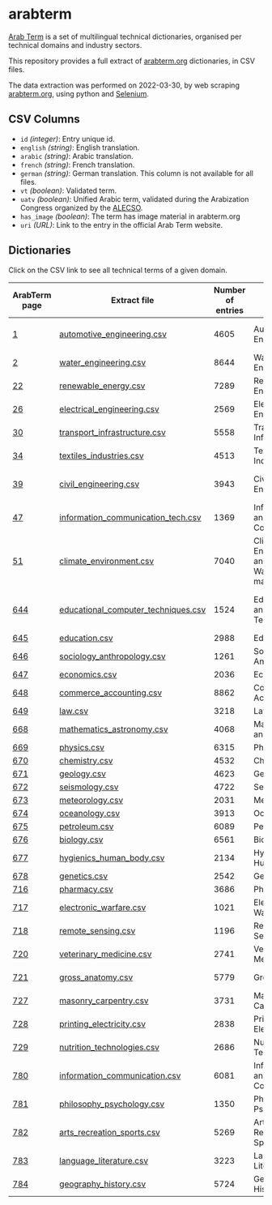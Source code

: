 # arabterm

[Arab Term](http://www.arabterm.org/) is a set of multilingual technical dictionaries, organised per technical domains and industry sectors.

This repository provides a full extract of [arabterm.org](http://www.arabterm.org/) dictionaries, in CSV files.

The data extraction was performed on 2022-03-30, by web scraping [arabterm.org](http://www.arabterm.org/), using python and [Selenium](https://selenium-python.readthedocs.io/).


## CSV Columns

- `id` *(integer)*: Entry unique id.
- `english` *(string)*: English translation.
- `arabic` *(string)*: Arabic translation.
- `french` *(string)*: French translation.
- `german` *(string)*: German translation. This column is not available for all files.
- `vt` *(boolean)*: Validated term.
- `uatv` *(boolean)*: Unified Arabic term, validated during the Arabization Congress organized by the [ALECSO](http://www.alecso.org/nsite/ar/).
- `has_image` *(boolean)*: The term has image material in arabterm.org
- `uri` *(URL)*: Link to the entry in the official Arab Term website.


## Dictionaries

Click on the CSV link to see all technical terms of a given domain.


| ArabTerm page | Extract file | Number of entries | English | Arabic | French | German |
| --- | --- | --- | --- | --- | --- | --- |
| [1](http://arabterm.org/index.php?tx_3m5techdict_pi1[filterCategory]=1) | [automotive_engineering.csv](data/automotive_engineering.csv) | 4605 | Automotive Engineering | هندسة وتكنولوجيا السيارات | Technique automobile | Kfz-Technik |
| [2](http://arabterm.org/index.php?tx_3m5techdict_pi1[filterCategory]=2) | [water_engineering.csv](data/water_engineering.csv) | 8644 | Water Engineering | هندسة المياه | Téchnologie de l’eau | Wassertechnik |
| [22](http://arabterm.org/index.php?tx_3m5techdict_pi1[filterCategory]=22) | [renewable_energy.csv](data/renewable_energy.csv) | 7289 | Renewable Energy | الطاقات المتجددة | Energies Renouvelables | Erneuerbare Energien |
| [26](http://arabterm.org/index.php?tx_3m5techdict_pi1[filterCategory]=26) | [electrical_engineering.csv](data/electrical_engineering.csv) | 2569 | Electrical Engineering | الهندسة الكهربائية | Génie Electrique | Elektrotechnik |
| [30](http://arabterm.org/index.php?tx_3m5techdict_pi1[filterCategory]=30) | [transport_infrastructure.csv](data/transport_infrastructure.csv) | 5558 | Transport and Infrastructure | النقل والبنية التحتية | Transport et Infrastructure | Transport und Infrastruktur |
| [34](http://arabterm.org/index.php?tx_3m5techdict_pi1[filterCategory]=34) | [textiles_industries.csv](data/textiles_industries.csv) | 4513 | Textiles Industries | صناعة النسيج | l’Industrie Textile | Textilindustrie |
| [39](http://arabterm.org/index.php?tx_3m5techdict_pi1[filterCategory]=39) | [civil_engineering.csv](data/civil_engineering.csv) | 3943 | Civil Engineering | معجم الهندسة المدنية | Génie Civil | Bauingenieurwesen |
| [47](http://arabterm.org/index.php?tx_3m5techdict_pi1[filterCategory]=47) | [information_communication_tech.csv](data/information_communication_tech.csv) | 1369 | Information and Communication | معجم تقانة المعلومات | Technologie de l’Information | Informationstechnologie |
| [51](http://arabterm.org/index.php?tx_3m5techdict_pi1[filterCategory]=51) | [climate_environment.csv](data/climate_environment.csv) | 7040 | Climate, Environment and Solid Waste management | معجم المناخ و البيئة و إدارة النفايات الصلبة | Climat, l’Environment, et la Gestion des déchets solides | Klima, Umwelt und Abfallwirtschaft |
| [644](http://arabterm.org/index.php?tx_3m5techdict_pi1[filterSubCategory]=644) | [educational_computer_techniques.csv](data/educational_computer_techniques.csv) | 1524 | Educational and Computer Techniques | التقنيات التربوية والحاسوبية | Techniques Pédagogiques et Informatiques | Pädagogik und Informatiktechniken |
| [645](http://arabterm.org/index.php?tx_3m5techdict_pi1[filterSubCategory]=645) | [education.csv](data/education.csv) | 2988 | Education | التربية | Education | Erziehungswissenschaft |
| [646](http://arabterm.org/index.php?tx_3m5techdict_pi1[filterSubCategory]=646) | [sociology_anthropology.csv](data/sociology_anthropology.csv) | 1261 | Sociology and Anthropology | علم الاجتماع والأنثروبولوجيا | Sociologie et Anthropologie | Soziologie und Anthropologie |
| [647](http://arabterm.org/index.php?tx_3m5techdict_pi1[filterSubCategory]=647) | [economics.csv](data/economics.csv) | 2036 | Economics | الاقتصاد | Economie | Wirtschaft |
| [648](http://arabterm.org/index.php?tx_3m5techdict_pi1[filterSubCategory]=648) | [commerce_accounting.csv](data/commerce_accounting.csv) | 8862 | Commerce and Accounting | التجارة والمحاسبة | Commerce et Comptabilité | Handel und Rechnungswesen |
| [649](http://arabterm.org/index.php?tx_3m5techdict_pi1[filterSubCategory]=649) | [law.csv](data/law.csv) | 3218 | Law | القانون | Droit | Rechtswissenschaft |
| [668](http://arabterm.org/index.php?tx_3m5techdict_pi1[filterSubCategory]=668) | [mathematics_astronomy.csv](data/mathematics_astronomy.csv) | 4068 | Mathematics and Astronomy | الرياضيات والفلك | Mathématiques et Astronomie | Mathematik und Astronomie |
| [669](http://arabterm.org/index.php?tx_3m5techdict_pi1[filterSubCategory]=669) | [physics.csv](data/physics.csv) | 6315 | Physics | الفيزياء | Physique | Physik |
| [670](http://arabterm.org/index.php?tx_3m5techdict_pi1[filterSubCategory]=670) | [chemistry.csv](data/chemistry.csv) | 4532 | Chemistry | الكيمياء | Chimie | Chemie |
| [671](http://arabterm.org/index.php?tx_3m5techdict_pi1[filterSubCategory]=671) | [geology.csv](data/geology.csv) | 4623 | Geology | الجيولوجيا | Géologie | Geologie |
| [672](http://arabterm.org/index.php?tx_3m5techdict_pi1[filterSubCategory]=672) | [seismology.csv](data/seismology.csv) | 4722 | Seismology | علم الزلازل | Séismologie | Seismologie |
| [673](http://arabterm.org/index.php?tx_3m5techdict_pi1[filterSubCategory]=673) | [meteorology.csv](data/meteorology.csv) | 2031 | Meteorology | الأرصاد الجوية | Météorologie | Meteorologie |
| [674](http://arabterm.org/index.php?tx_3m5techdict_pi1[filterSubCategory]=674) | [oceanology.csv](data/oceanology.csv) | 3913 | Oceanology | علوم البحار | Océanographie | Ozeanographie |
| [675](http://arabterm.org/index.php?tx_3m5techdict_pi1[filterSubCategory]=675) | [petroleum.csv](data/petroleum.csv) | 6089 | Petroleum | النفط | Pétrole | Erdöl |
| [676](http://arabterm.org/index.php?tx_3m5techdict_pi1[filterSubCategory]=676) | [biology.csv](data/biology.csv) | 6561 | Biology | علم الأحياء | Biologie | Biologie |
| [677](http://arabterm.org/index.php?tx_3m5techdict_pi1[filterSubCategory]=677) | [hygienics_human_body.csv](data/hygienics_human_body.csv) | 2134 | Hygienics and Human Body | الصحة وجسم الإنسان | Santé et Corps Humain | Hygiene und Menschlicher Körper |
| [678](http://arabterm.org/index.php?tx_3m5techdict_pi1[filterSubCategory]=678) | [genetics.csv](data/genetics.csv) | 2542 | Genetics | علم الوراثة | Génétique | Genetik |
| [716](http://arabterm.org/index.php?tx_3m5techdict_pi1[filterSubCategory]=716) | [pharmacy.csv](data/pharmacy.csv) | 3686 | Pharmacy | علم الصيدلة | Pharmacie | Pharmazeutik |
| [717](http://arabterm.org/index.php?tx_3m5techdict_pi1[filterSubCategory]=717) | [electronic_warfare.csv](data/electronic_warfare.csv) | 1021 | Electronic Warfare | الحرب الإلكترونية | Guerre éléctronique | Elektronische Kriegführung |
| [718](http://arabterm.org/index.php?tx_3m5techdict_pi1[filterSubCategory]=718) | [remote_sensing.csv](data/remote_sensing.csv) | 1196 | Remote Sensing | الاستشعار عن بعد | Télédétection | Fernerkundung |
| [720](http://arabterm.org/index.php?tx_3m5techdict_pi1[filterSubCategory]=720) | [veterinary_medicine.csv](data/veterinary_medicine.csv) | 2741 | Veterinary Medicine | الطب البيطري | Médecine Vétérinaire | Veterinärmedizin |
| [721](http://arabterm.org/index.php?tx_3m5techdict_pi1[filterSubCategory]=721) | [gross_anatomy.csv](data/gross_anatomy.csv) | 5779 | Gross Anatomy | التشريح العياني | Anatomie Macroscopique | Mikroskopische Anatomie |
| [727](http://arabterm.org/index.php?tx_3m5techdict_pi1[filterSubCategory]=727) | [masonry_carpentry.csv](data/masonry_carpentry.csv) | 3731 | Masonry - Carpentry | البناء - النجارة | Maçonnerie - Charpenterie | Maurerhandwerk - Zimmerhandwerk |
| [728](http://arabterm.org/index.php?tx_3m5techdict_pi1[filterSubCategory]=728) | [printing_electricity.csv](data/printing_electricity.csv) | 2838 | Printing - Electricity | الطباعة - الكهرباء | Imprimerie - Electricité | Buchdruck - Elektrizität |
| [729](http://arabterm.org/index.php?tx_3m5techdict_pi1[filterSubCategory]=729) | [nutrition_technologies.csv](data/nutrition_technologies.csv) | 2686 | Nutrition Technologies | تقانات الأغدية | Technologies Alimentaires | Nahrungsmitteltechnologie |
| [780](http://arabterm.org/index.php?tx_3m5techdict_pi1[filterSubCategory]=780) | [information_communication.csv](data/information_communication.csv) | 6081 | Information and Communication | الإعلام والتواصل | Information et Communication | Information und Kommunikation |
| [781](http://arabterm.org/index.php?tx_3m5techdict_pi1[filterSubCategory]=781) | [philosophy_psychology.csv](data/philosophy_psychology.csv) | 1350 | Philosophy and Psychology | الفلسفة وعلم النفس | Philosophie et Psychologie | Philosophie und Psychologie |
| [782](http://arabterm.org/index.php?tx_3m5techdict_pi1[filterSubCategory]=782) | [arts_recreation_sports.csv](data/arts_recreation_sports.csv) | 5269 | Arts , Recreation and Sports | الفن، التسلية والرياضة | Art, Divertissement et sports | Kunst, Vergnügung und Sport |
| [783](http://arabterm.org/index.php?tx_3m5techdict_pi1[filterSubCategory]=783) | [language_literature.csv](data/language_literature.csv) | 3223 | Language and Literature | اللغة والأدب | Langue et Littérature | Sprache und Literatur |
| [784](http://arabterm.org/index.php?tx_3m5techdict_pi1[filterSubCategory]=784) | [geography_history.csv](data/geography_history.csv) | 5724 | Geography and History | الجغرافيا والتاريخ | Géographie et Histoire | Geographie und Geschichte |

